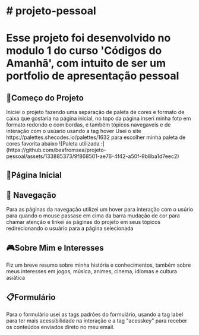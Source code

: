 <h1># projeto-pessoal<h1>
Esse projeto foi desenvolvido no modulo 1 do curso 'Códigos do Amanhã', com intuito de ser um portfolio de apresentação pessoal

<h2>🚀Começo do Projeto</h2>
Iniciei o projeto fazendo uma separação de paleta de cores e formato de caixa que gostaria na página inicial, no topo da página inseri minha foto em formato redondo e com bordas, e também tópicos navegaveis e de interação com o usúario usando a tag hover
Usei o site https://palettes.shecodes.io/palettes/1632 para escolher minha paleta de cores favorita abaixo
![Paleta utilizada :](https://github.com/beafromsea/projeto-pessoal/assets/133885373/9f868501-ae76-4f42-a50f-9b8ba1d7eec2)


<h2>📃Página Inicial</h2>

<h2>🚢 Navegação</h2>
Para as páginas da navegação utilizei um hover para interação com o usúrio para quando o mouse passase em cima da barra mudação de cor para chamar atenção e linkei as páginas do projeto em seus tópicos redirecionando o usuário para a página selecionada

<h2>🎮Sobre Mim e Interesses</h2>
Fiz um breve resumo sobre minha história e conhecimentos, também sobre meus interesses em jogos, música, animes, cinema, idiomas e cultura asiática

<h2>📋Formulário</h2>
Para o formulário usei as tags padrões do formulário, usando a tag label para ter mais acessibilidade na interação e a tag "acesskey" para receber os conteúdos enviados direto no meu email.

